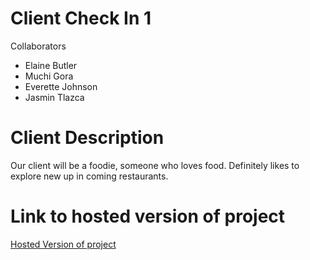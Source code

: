# Client Check In 1
Collaborators 
* Elaine Butler
* Muchi Gora
* Everette Johnson 
* Jasmin Tlazca

# Client Description
Our client will be a foodie, someone who loves food. Definitely likes to explore new up in coming restaurants.
# Link to hosted version of project
[Hosted Version of project]()
